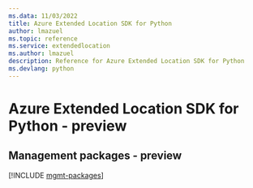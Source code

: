 ```yaml
---
ms.data: 11/03/2022
title: Azure Extended Location SDK for Python
author: lmazuel
ms.topic: reference
ms.service: extendedlocation
ms.author: lmazuel
description: Reference for Azure Extended Location SDK for Python
ms.devlang: python
---
```

# Azure Extended Location SDK for Python - preview

## Management packages - preview
[!INCLUDE [mgmt-packages](extended-location-mgmt-index.md)]